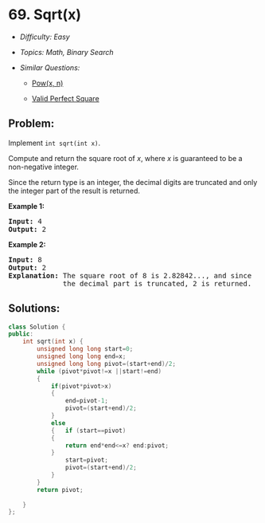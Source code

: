 # 69. Sqrt(x)

* *Difficulty: Easy*

* *Topics: Math, Binary Search*

* *Similar Questions:*

  * [Pow(x, n)](./tests/sqrtx.md)

  * [Valid Perfect Square](./tests/sqrtx.md)

## Problem:

<p>Implement <code>int sqrt(int x)</code>.</p>

<p>Compute and return the square root of <em>x</em>, where&nbsp;<em>x</em>&nbsp;is guaranteed to be a non-negative integer.</p>

<p>Since the return type&nbsp;is an integer, the decimal digits are truncated and only the integer part of the result&nbsp;is returned.</p>

<p><strong>Example 1:</strong></p>

<pre>
<strong>Input:</strong> 4
<strong>Output:</strong> 2
</pre>

<p><strong>Example 2:</strong></p>

<pre>
<strong>Input:</strong> 8
<strong>Output:</strong> 2
<strong>Explanation:</strong> The square root of 8 is 2.82842..., and since 
&nbsp;            the decimal part is truncated, 2 is returned.
</pre>

## Solutions:

```c++
class Solution {
public:
    int sqrt(int x) {
        unsigned long long start=0;
        unsigned long long end=x;
        unsigned long long pivot=(start+end)/2;
        while (pivot*pivot!=x ||start!=end)
        {
            if(pivot*pivot>x)
            {
                end=pivot-1;
                pivot=(start+end)/2;
            }
            else
            {   if (start==pivot)
            {
                return end*end<=x? end:pivot;
            }
                start=pivot;
                pivot=(start+end)/2;
            }
        }
        return pivot;
        
    }
};
```
